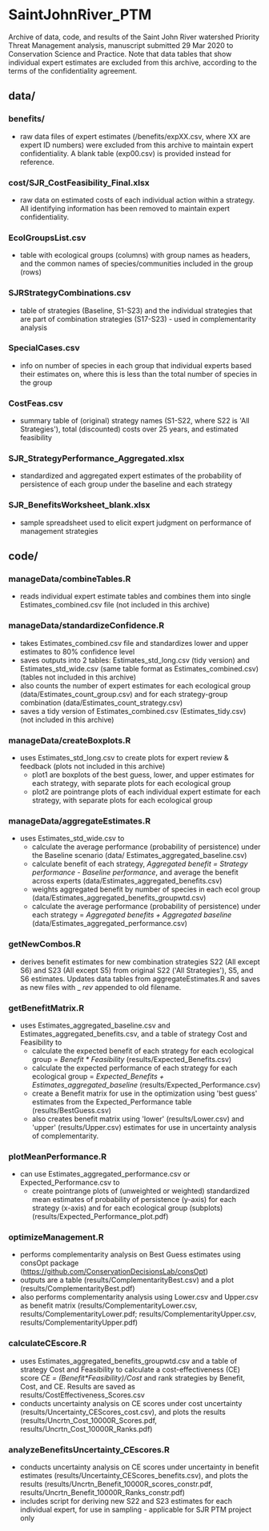 # SaintJohnRiver_PTM

Archive of data, code, and results of the Saint John River watershed Priority Threat Management analysis, manuscript submitted 29 Mar 2020 to Conservation Science and Practice. Note that data tables that show individual expert estimates are excluded from this archive, according to the terms of the confidentiality agreement.

## data/

### benefits/
* raw data files of expert estimates (/benefits/expXX.csv, where XX are expert ID numbers) were excluded from this archive to maintain expert confidentiality. A blank table (exp00.csv) is provided instead for reference. 

### cost/SJR_CostFeasibility_Final.xlsx
* raw data on estimated costs of each individual action within a strategy. All identifying information has been removed to maintain expert confidentiality.

### EcolGroupsList.csv
* table with ecological groups (columns) with group names as headers, and the common names of species/communities included in the group (rows)

### SJRStrategyCombinations.csv
* table of strategies (Baseline, S1-S23) and the individual strategies that are part of combination strategies (S17-S23) - used in complementarity analysis

### SpecialCases.csv
* info on number of species in each group that individual experts based their estimates on, where this is less than the total number of species in the group

### CostFeas.csv
* summary table of (original) strategy names (S1-S22, where S22 is 'All Strategies'), total (discounted) costs over 25 years, and estimated feasibility

### SJR_StrategyPerformance_Aggregated.xlsx
* standardized and aggregated expert estimates of the probability of persistence of each group under the baseline and each strategy

### SJR_BenefitsWorksheet_blank.xlsx
* sample spreadsheet used to elicit expert judgment on performance of management strategies

## code/

### manageData/combineTables.R 
* reads individual expert estimate tables and combines them into single Estimates_combined.csv file (not included in this archive)

### manageData/standardizeConfidence.R 
* takes Estimates_combined.csv file and standardizes lower and upper estimates to 80% confidence level
* saves outputs into 2 tables: Estimates_std_long.csv (tidy version) and Estimates_std_wide.csv (same table format as Estimates_combined.csv) (tables not included in this archive)
* also counts the number of expert estimates for each ecological group (data/Estimates_count_group.csv) and for each strategy-group combination (data/Estimates_count_strategy.csv)
* saves a tidy version of Estimates_combined.csv (Estimates_tidy.csv) (not included in this archive)

### manageData/createBoxplots.R 
* uses Estimates_std_long.csv to create plots for expert review & feedback (plots not included in this archive)
  + plot1 are boxplots of the best guess, lower, and upper estimates for each strategy, with separate plots for each ecological group
  + plot2 are pointrange plots of each individual expert estimate for each strategy, with separate plots for each ecological group

### manageData/aggregateEstimates.R 
* uses Estimates_std_wide.csv to
  + calculate the average performance (probability of persistence) under the Baseline scenario (data/ Estimates_aggregated_baseline.csv)
  + calculate benefit of each strategy, _Aggregated benefit = Strategy performance - Baseline performance_, and average the benefit across experts (data/Estimates_aggregated_benefits.csv)
  + weights aggregated benefit by number of species in each ecol group (data/Estimates_aggregated_benefits_groupwtd.csv)
  + calculate the average performance (probability of persistence) under each strategy = _Aggregated benefits + Aggregated baseline_ (data/Estimates_aggregated_performance.csv)
  
### getNewCombos.R
* derives benefit estimates for new combination strategies S22 (All except S6) and S23 (All except S5) from original S22 ('All Strategies'), S5, and S6 estimates. Updates data tables from aggregateEstimates.R and saves as new files with _ _rev_ appended to old filename.

### getBenefitMatrix.R
* uses Estimates_aggregated_baseline.csv and Estimates_aggregated_benefits.csv, and a table of strategy Cost and Feasibility to
  + calculate the expected benefit of each strategy for each ecological group = _Benefit * Feasibility_ (results/Expected_Benefits.csv)
  + calculate the expected performance of each strategy for each ecological group = _Expected_Benefits + Estimates_aggregated_baseline_ (results/Expected_Performance.csv)
  + create a Benefit matrix for use in the optimization using 'best guess' estimates from the Expected_Performance table (results/BestGuess.csv)
  + also creates benefit matrix using 'lower' (results/Lower.csv) and 'upper' (results/Upper.csv) estimates for use in uncertainty analysis of complementarity.

### plotMeanPerformance.R
* can use Estimates_aggregated_performance.csv or Expected_Performance.csv to 
  + create pointrange plots of (unweighted or weighted) standardized mean estimates of probability of persistence (y-axis) for each strategy (x-axis) and for each ecological group (subplots) (results/Expected_Performance_plot.pdf)
  
### optimizeManagement.R
* performs complementarity analysis on Best Guess estimates using consOpt package (https://github.com/ConservationDecisionsLab/consOpt)
* outputs are a table (results/ComplementarityBest.csv) and a plot (results/ComplementarityBest.pdf)
* also performs complementarity analysis using Lower.csv and Upper.csv as benefit matrix (results/ComplementarityLower.csv, results/ComplementarityLower.pdf; results/ComplementarityUpper.csv, results/ComplementarityUpper.pdf)

### calculateCEscore.R
* uses Estimates_aggregated_benefits_groupwtd.csv and a table of strategy Cost and Feasibility to calculate a cost-effectiveness (CE) score _CE = (Benefit*Feasibility)/Cost_ and rank strategies by Benefit, Cost, and CE. Results are saved as results/CostEffectiveness_Scores.csv
* conducts uncertainty analysis on CE scores under cost uncertainty (results/Uncertainty_CEScores_cost.csv), and plots the results (results/Uncrtn_Cost_10000R_Scores.pdf, results/Uncrtn_Cost_10000R_Ranks.pdf)
 
### analyzeBenefitsUncertainty_CEscores.R
* conducts uncertainty analysis on CE scores under uncertainty in benefit estimates (results/Uncertainty_CEScores_benefits.csv), and plots the results (results/Uncrtn_Benefit_10000R_scores_constr.pdf, results/Uncrtn_Benefit_10000R_Ranks_constr.pdf)
* includes script for deriving new S22 and S23 estimates for each individual expert, for use in sampling - applicable for SJR PTM project only

